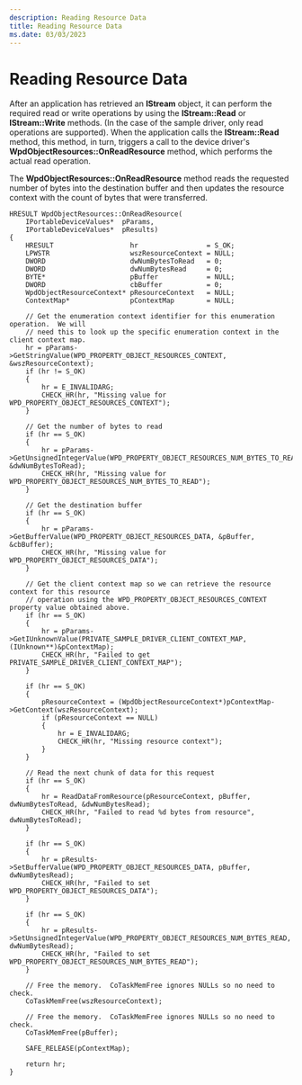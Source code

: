 ```yaml
---
description: Reading Resource Data
title: Reading Resource Data
ms.date: 03/03/2023
---
```


# Reading Resource Data


After an application has retrieved an **IStream** object, it can perform the required read or write operations by using the **IStream::Read** or **IStream::Write** methods. (In the case of the sample driver, only read operations are supported). When the application calls the **IStream::Read** method, this method, in turn, triggers a call to the device driver's **WpdObjectResources::OnReadResource** method, which performs the actual read operation.

The **WpdObjectResources::OnReadResource** method reads the requested number of bytes into the destination buffer and then updates the resource context with the count of bytes that were transferred.

```ManagedCPlusPlus
HRESULT WpdObjectResources::OnReadResource(
    IPortableDeviceValues*  pParams,
    IPortableDeviceValues*  pResults)
{
    HRESULT                   hr                 = S_OK;
    LPWSTR                    wszResourceContext = NULL;
    DWORD                     dwNumBytesToRead   = 0;
    DWORD                     dwNumBytesRead     = 0;
    BYTE*                     pBuffer            = NULL;
    DWORD                     cbBuffer           = 0;
    WpdObjectResourceContext* pResourceContext   = NULL;
    ContextMap*               pContextMap        = NULL;

    // Get the enumeration context identifier for this enumeration operation.  We will
    // need this to look up the specific enumeration context in the client context map.
    hr = pParams->GetStringValue(WPD_PROPERTY_OBJECT_RESOURCES_CONTEXT, &wszResourceContext);
    if (hr != S_OK)
    {
        hr = E_INVALIDARG;
        CHECK_HR(hr, "Missing value for WPD_PROPERTY_OBJECT_RESOURCES_CONTEXT");
    }

    // Get the number of bytes to read
    if (hr == S_OK)
    {
        hr = pParams->GetUnsignedIntegerValue(WPD_PROPERTY_OBJECT_RESOURCES_NUM_BYTES_TO_READ, &dwNumBytesToRead);
        CHECK_HR(hr, "Missing value for WPD_PROPERTY_OBJECT_RESOURCES_NUM_BYTES_TO_READ");
    }

    // Get the destination buffer
    if (hr == S_OK)
    {
        hr = pParams->GetBufferValue(WPD_PROPERTY_OBJECT_RESOURCES_DATA, &pBuffer, &cbBuffer);
        CHECK_HR(hr, "Missing value for WPD_PROPERTY_OBJECT_RESOURCES_DATA");
    }

    // Get the client context map so we can retrieve the resource context for this resource
    // operation using the WPD_PROPERTY_OBJECT_RESOURCES_CONTEXT property value obtained above.
    if (hr == S_OK)
    {
        hr = pParams->GetIUnknownValue(PRIVATE_SAMPLE_DRIVER_CLIENT_CONTEXT_MAP, (IUnknown**)&pContextMap);
        CHECK_HR(hr, "Failed to get PRIVATE_SAMPLE_DRIVER_CLIENT_CONTEXT_MAP");
    }

    if (hr == S_OK)
    {
        pResourceContext = (WpdObjectResourceContext*)pContextMap->GetContext(wszResourceContext);
        if (pResourceContext == NULL)
        {
            hr = E_INVALIDARG;
            CHECK_HR(hr, "Missing resource context");
        }
    }

    // Read the next chunk of data for this request
    if (hr == S_OK)
    {
        hr = ReadDataFromResource(pResourceContext, pBuffer, dwNumBytesToRead, &dwNumBytesRead);
        CHECK_HR(hr, "Failed to read %d bytes from resource", dwNumBytesToRead);
    }

    if (hr == S_OK)
    {
        hr = pResults->SetBufferValue(WPD_PROPERTY_OBJECT_RESOURCES_DATA, pBuffer, dwNumBytesRead);
        CHECK_HR(hr, "Failed to set WPD_PROPERTY_OBJECT_RESOURCES_DATA");
    }

    if (hr == S_OK)
    {
        hr = pResults->SetUnsignedIntegerValue(WPD_PROPERTY_OBJECT_RESOURCES_NUM_BYTES_READ, dwNumBytesRead);
        CHECK_HR(hr, "Failed to set WPD_PROPERTY_OBJECT_RESOURCES_NUM_BYTES_READ");
    }

    // Free the memory.  CoTaskMemFree ignores NULLs so no need to check.
    CoTaskMemFree(wszResourceContext);

    // Free the memory.  CoTaskMemFree ignores NULLs so no need to check.
    CoTaskMemFree(pBuffer);

    SAFE_RELEASE(pContextMap);

    return hr;
}
```

 

 




